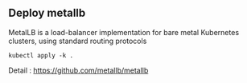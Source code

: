 ## Deploy metallb 
MetalLB is a load-balancer implementation for bare metal Kubernetes clusters, using standard routing protocols
```
kubectl apply -k .
```
Detail : https://github.com/metallb/metallb

